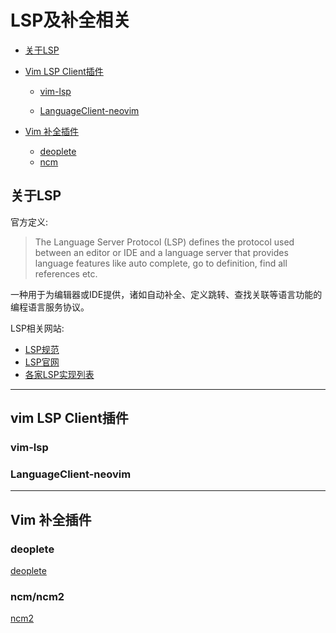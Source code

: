 
# LSP及补全相关

* [关于LSP](#about_lsp)

* [Vim LSP Client插件](#vp_lsp_client)

	* [vim-lsp](#vp_vim-lsp)

	* [LanguageClient-neovim](#vp_lcn)

* [Vim 补全插件](#vp_complete)
	* [deoplete](#vp_complete_deoplete)
	* [ncm](#vp_complete_ncm)

## <span id="about_lsp">关于LSP</span>
官方定义:
>The Language Server Protocol (LSP) defines the protocol used between an editor or IDE and a language server that provides language features like auto complete, go to definition, find all references etc.

一种用于为编辑器或IDE提供，诸如自动补全、定义跳转、查找关联等语言功能的编程语言服务协议。

LSP相关网站:
* [LSP规范](!https://microsoft.github.io/language-server-protocol/specifications/specification-current/)
* [LSP官网](!https://microsoft.github.io/language-server-protocol/)
* [各家LSP实现列表](!https://microsoft.github.io/language-server-protocol/implementors/servers/)


---

## <span id="vp_lsp_client">vim LSP Client插件</span>

### <span id="vp_vim-lsp">vim-lsp</span>

### <span id="vp_lcn">LanguageClient-neovim</span>

---

## <span id="vp_complete">Vim 补全插件</span>

### <span id="vp_complete_deoplete">deoplete</span>
[deoplete](!https://github.com/Shougo/deoplete.nvim)

### <span id="vp_complete_ncm">ncm/ncm2</span>
[ncm2](!https://github.com/ncm2/ncm2)

